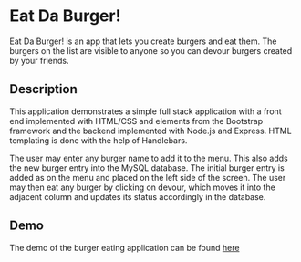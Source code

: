 # Eat Da Burger!
Eat Da Burger! is an app that lets you create burgers and eat them. The burgers on the list are visible to anyone so you can devour burgers created by your friends.

## Description

This application demonstrates a simple full stack application with a front end implemented with HTML/CSS and elements from the Bootstrap framework and the backend implemented with Node.js and Express. HTML templating is done with the help of Handlebars.

The user may enter any burger name to add it to the menu. This also adds the new burger entry into the MySQL database. The initial burger entry is added as on the menu and placed on the left side of the screen. The user may then eat any burger by clicking on devour, which moves it into the adjacent column and updates its status accordingly in the database.

## Demo

The demo of the burger eating application can be found [here]()